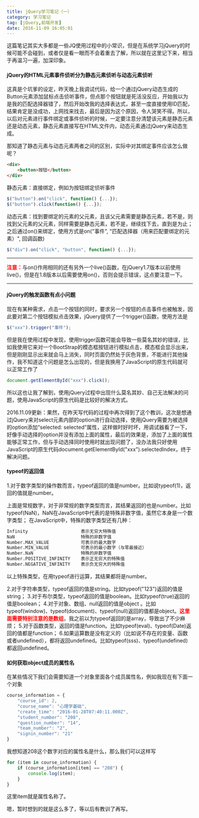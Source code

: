 ```yaml
---
title: jQuery学习笔记（一）
category: 学习笔记
tag: [jQuery,前端开发]
date: 2016-11-09 16:05:01
---
```


这篇笔记其实大多都是一些JQ使用过程中的小常识，但是在系统学习jQuery的时候可能不会碰到，或者仅是看一眼而不会着重去了解，所以就在这里记下来，相当于再温习一遍，加深印象。<!--more-->

#### jQuery的HTML元素事件侦听分为静态元素侦听与动态元素侦听
这真是个坑爹的设定，昨天晚上我调试代码，给一个通过jQuery动态生成的Button元素添加鼠标点击侦听事件，但点那个按钮就是死活没反应，开始我以为是我的匹配选择器错了，然后开始改我的选择表达式，甚至一度直接使用ID匹配，结果肯定是没成功，上网找来找去，最后是因为这个原因，令人哭笑不得。所以，以后对元素进行事件绑定或事件侦听的时候，一定要注意分清楚该元素是静态元素还是动态元素，静态元素直接写在HTML文件内，动态元素通过jQuery来动态生成。

那知道了静态元素与动态元素两者之间的区别，实际中对其绑定事件应该怎么做呢？
``` html
<div>
    <button>按钮</button>
</div>
```
静态元素：直接绑定，例如为按钮绑定侦听事件
``` JavaScript
$("button").on("click", function() {...});
$("button").click(function() {...});
```
动态元素：找到要绑定的元素的父元素，且该父元素需要是静态元素，若不是，则找到父元素的父元素，同样需要是静态元素，若不是，继续找下去，直到是为止；之后通过on()来绑定，使用方式是on("事件", "匹配选择器（用来匹配要绑定的元素）", 回调函数)
``` JavaScript
$("div").on("click", "button", function() {...});
```
___
<span style="color: red; font-weight: bold">注意：</span>与on()作用相同的还有另外一个live()函数，在jQuery1.7版本以前使用live()，但是在1.8版本以后需要使用on()，否则会提示错误，这点要注意一下。
___
#### jQuery的触发函数有点小问题
现在有某种需求，点击一个按钮的同时，要求另一个按钮的点击事件也被触发，因此要对第二个按钮模拟点击效果，jQuery提供了一个trigger()函数，使用方法是
``` JavaScript
$("xxx").trigger("事件");
```
但是我在使用过程中发现，使用trigger函数可能会导致一些莫名其妙的错误，比如我使用它来对一个BootStrap的模态框按钮进行模拟点击，模态框会显示出来，但是刚刚显示出来就会马上消失，同时页面仍然处于灰色背景，不能进行其他操作，我不知道这个问题是怎么出现的，但是我换用了JavaScript的原生代码就可以正常工作了
``` JavaScript
document.getElementById("xxx").click();
```
所以这也让我了解到，使用jQuery过程中出现什么莫名其妙、自己无法解决的问题，使用JavaScript的原生代码是比较好的解决方式。

2016.11.09更新：果然，在昨天写代码的过程中再次得到了这个教训，这次是想通过jQuery来对select元素内部的option进行自动选择，使用jQuery需要为被选择的option添加“selected: selected”属性，这样做时好时坏，用调试器看了一下，好像手动选择的option并没有添加上面的属性，最后的效果是，添加了上面的属性能够正常工作，但与手动选择同时使用时就出现问题了，没办法我只好使用JavaScript的原生代码document.getElementById("xxx").selectedIndex，终于解决问题。

#### typeof的返回值
1.对于数字类型的操作数而言，typeof返回的值是number。比如说typeof(1)，返回的值就是number。

上面是常规数字，对于非常规的数字类型而言，其结果返回的也是number。比如typeof(NaN)，NaN在JavaScript中代表的是特殊非数字值，虽然它本身是一个数字类型；
在JavaScript中，特殊的数字类型还有几种：
``` bash
Infinity                    表示无穷大特殊值
NaN                         特殊的非数字值
Number.MAX_VALUE            可表示的最大数字
Number.MIN_VALUE            可表示的最小数字（与零最接近）
Number.NaN                  特殊的非数字值
Number.POSITIVE_INFINITY    表示正无穷大的特殊值
Number.NEGATIVE_INFINITY    表示负无穷大的特殊值
```
以上特殊类型，在用typeof进行运算，其结果都将是number。

2.对于字符串类型，typeof返回的值是string。比如typeof("123")返回的值是string；
3.对于布尔类型，typeof返回的值是boolean。比如typeof(true)返回的值是boolean；
4.对于对象、数组、null返回的值是object 。比如typeof(window)、typeof(document)、typeof(null)返回的值都是object。<span style="color: red; font-weight: bold">这里面需要特别注意的是数组</span>，我之前以为typeof返回的是array，导致出了不少麻烦；
5.对于函数类型，返回的值是function。比如typeof(eval)、typeof(Date)返回的值都是function；
6.如果运算数是没有定义的（比如说不存在的变量、函数或者undefined），都将返回undefined。比如typeof(sss)、typeof(undefined)都返回undefined。

#### 如何获取object成员的属性名
在某些情况下我们会需要知道一个对象里面各个成员属性名，例如我现在有下面一个对象
``` JavaScript
course_information = {
    "course_id": 2,
    "course_name": "心理学基础",
    "create_time": "2016-01-28T07:40:11.000Z",
    "student_number": "208",
    "question_number": "14",
    "team_number": "2",
    "signin_number": "21"
}
```
我想知道208这个数字对应的属性名是什么，那么我们可以这样写
``` JavaScript
for (item in course_information) {
    if (course_information[item] == "208") {
        console.log(item);
    }
}
```
这里item就是属性名称了。

嗯，暂时想到的就是这么多了，等以后有教训了再写。